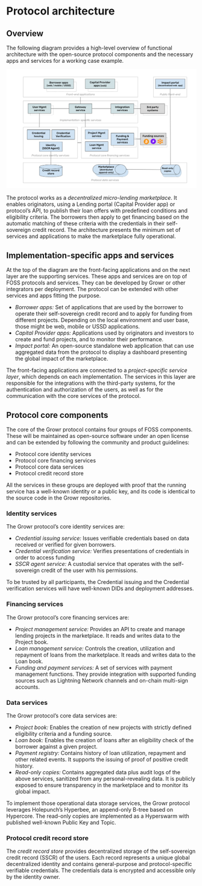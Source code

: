 # Protocol architecture

## Overview

The following diagram provides a high-level overview of functional architecture with the open-source protocol components and the necessary apps and services for a working case example.

![Architecture](../images/growr-architecture.svg)

The protocol works as a _decentralized micro-lending marketplace_. It enables originators, using a Lending portal (Capital Provider app) or protocol’s API, to publish their loan offers with predefined conditions and eligibility criteria. The borrowers then apply to get financing based on the automatic matching of these criteria with the credentials in their self-sovereign credit record. The architecture presents the minimum set of services and applications to make the marketplace fully operational.

## Implementation-specific apps and services

At the top of the diagram are the front-facing applications and on the next layer are the supporting services. These apps and services are on top of FOSS protocols and services. They can be developed by Growr or other integrators per deployment. The protocol can be extended with other services and apps fitting the purpose.
* _Borrower apps:_ Set of applications that are used by the borrower to operate their self-sovereign credit record and to apply for funding from different projects. Depending on the local environment and user base, those might be web, mobile or USSD applications.
* _Capital Provider apps:_ Applications used by originators and investors to create and fund projects, and to monitor their performance.
* _Impact portal:_ An open-source standalone web application that can use aggregated data from the protocol to display a dashboard presenting the global impact of the marketplace.

The front-facing applications are connected to a _project-specific service layer_, which depends on each implementation. The services in this layer are responsible for the integrations with the third-party systems, for the authentication and authorization of the users, as well as for the communication with the core services of the protocol.

## Protocol core components

The core of the Growr protocol contains four groups of FOSS components. These will be maintained as open-source software under an open license and can be extended by following the community and product guidelines:
* Protocol core identity services
* Protocol core financing services
* Protocol core data services
* Protocol credit record store

All the services in these groups are deployed with proof that the running service has a well-known identity or a public key, and its code is identical to the source code in the Growr repositories.

### Identity services

The Growr protocol’s core identity services are:
* _Credential issuing service:_ Issues verifiable credentials based on data received or verified for given borrowers.
* _Credential verification service:_ Verifies presentations of credentials in order to access funding
* _SSCR agent service:_ A custodial service that operates with the self-sovereign credit of the user with his permissions.

To be trusted by all participants, the Credential issuing and the Credential verification services will have well-known DIDs and deployment addresses.

### Financing services

The Growr protocol’s core financing services are:
* _Project management service:_ Provides an API to create and manage lending projects in the marketplace. It reads and writes data to the Project book.
* _Loan management service:_ Controls the creation, utilization and repayment of loans from the marketplace. It reads and writes data to the Loan book.
* _Funding and payment services:_ A set of services with payment management functions. They provide integration with supported funding sources such as Lightning Network channels and on-chain multi-sign accounts.

### Data services

The Growr protocol’s core data services are:
* _Project book:_ Enables the creation of new projects with strictly defined eligibility criteria and a funding source.
* _Loan book:_ Enables the creation of loans after an eligibility check of the borrower against a given project.
* _Payment registry:_ Contains history of loan utilization, repayment and other related events. It supports the issuing of proof of positive credit history.
* _Read-only copies:_ Contains aggregated data plus audit logs of the above services, sanitized from any personal-revealing data. It is publicly exposed to ensure transparency in the marketplace and to monitor its global impact.

To implement those operational data storage services, the Growr protocol leverages Holepunch’s Hyperbee, an append-only B-tree based on Hypercore. The read-only copies are implemented as a Hyperswarm with published well-known Public Key and Topic.

### Protocol credit record store

The _credit record store_ provides decentralized storage of the self-sovereign credit record (SSCR) of the users. Each record represents a unique global decentralized identity and contains general-purpose and protocol-specific verifiable credentials. The credentials data is encrypted and accessible only by the identity owner.

<div style="page-break-after: always;"></div>
